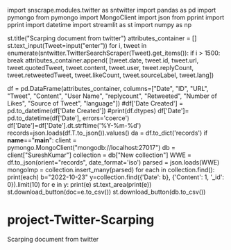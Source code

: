 import snscrape.modules.twitter as sntwitter
import pandas as pd
import pymongo
from pymongo import MongoClient
import json
from pprint import pprint
import datetime
import streamlit as st
import numpy as np

st.title("Scarping document from twitter")
attributes_container = []
st.text_input(Tweet=input("enter"))
for i, tweet in enumerate(sntwitter.TwitterSearchScraper(Tweet).get_items()):
    if i > 1500:
        break
    attributes_container.append(
        [tweet.date, tweet.id, tweet.url, tweet.quotedTweet, tweet.content, tweet.user, tweet.replyCount,
         tweet.retweetedTweet, tweet.likeCount, tweet.sourceLabel, tweet.lang])

df = pd.DataFrame(attributes_container,
                  columns=["Date", "ID", "URL", "Tweet", "Content", "User Name", "replycount", "Retweeted",
                           "Number of Likes", "Source of Tweet", "language"])
#df['Date Created'] = pd.to_datetime(df['Date Created'])
#print(df.dtypes)
df['Date']= pd.to_datetime(df['Date'], errors='coerce')
df['Date']=df['Date'].dt.strftime('%Y-%m-%d')
records=json.loads(df.T.to_json()).values()
da = df.to_dict('records')
if __name__=="__main__":
    client = pymongo.MongoClient("mongodb://localhost:27017")
    db = client["SureshKumar"]
    collection = db["New collection"]
    WWE = df.to_json(orient="records", date_format='iso')
    parsed = json.loads(WWE)
    mongoImp = collection.insert_many(parsed)
for each in collection.find():
    print(each)
b="2022-10-23"
y=collection.find({'Date': b}, {'Content': 1, '_id': 0}).limit(10)
for e in y:
    print(e)
st.text_area(print(e))
st.download_button(doc=e.to_csv())
st.download_button(db.to_csv())

# project-Twitter-Scarping
Scarping document from twitter 
